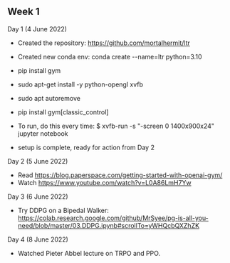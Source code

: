 ## Week 1

Day 1 (4 June 2022)

- Created the repository: https://github.com/mortalhermit/ltr

- Created new conda env: conda create --name=ltr python=3.10

- pip install gym
- sudo apt-get install -y python-opengl xvfb
- sudo apt autoremove
- pip install gym[classic_control]

- To run, do this every time: $ xvfb-run -s "-screen 0 1400x900x24" jupyter notebook

- setup is complete, ready for action from Day 2

Day 2 (5 June 2022)

- Read https://blog.paperspace.com/getting-started-with-openai-gym/
- Watch https://www.youtube.com/watch?v=L0A86LmH7Yw

Day 3 (6 June 2022)

- Try DDPG on a Bipedal Walker: https://colab.research.google.com/github/MrSyee/pg-is-all-you-need/blob/master/03.DDPG.ipynb#scrollTo=yWHQcbQXZhZK

Day 4 (8 June 2022)

- Watched Pieter Abbel lecture on TRPO and PPO.
